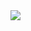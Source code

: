 <img src="https://github-readme-stats.vercel.app/api/top-langs?username=huumai1998&layout=compact"/>
